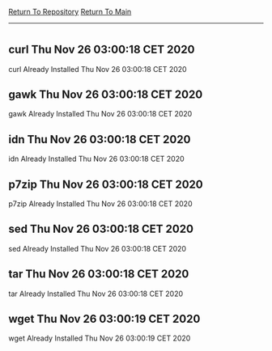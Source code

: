 [Return To Repository](https://github.com/bast69/piholeparser/)
[Return To Main](https://github.com/bast69/piholeparser/blob/master/RecentRunLogs/Mainlog.md)
____________________________________
# 
## curl Thu Nov 26 03:00:18 CET 2020
curl Already Installed Thu Nov 26 03:00:18 CET 2020
## gawk Thu Nov 26 03:00:18 CET 2020
gawk Already Installed Thu Nov 26 03:00:18 CET 2020
## idn Thu Nov 26 03:00:18 CET 2020
idn Already Installed Thu Nov 26 03:00:18 CET 2020
## p7zip Thu Nov 26 03:00:18 CET 2020
p7zip Already Installed Thu Nov 26 03:00:18 CET 2020
## sed Thu Nov 26 03:00:18 CET 2020
sed Already Installed Thu Nov 26 03:00:18 CET 2020
## tar Thu Nov 26 03:00:18 CET 2020
tar Already Installed Thu Nov 26 03:00:18 CET 2020
## wget Thu Nov 26 03:00:19 CET 2020
wget Already Installed Thu Nov 26 03:00:19 CET 2020
